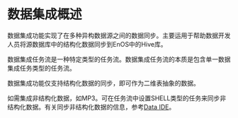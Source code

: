 # 数据集成概述

数据集成功能实现了在多种异构数据源之间的数据同步。主要运用于帮助数据开发人员将源数据库中的结构化数据同步到EnOS中的Hive库。

数据集成任务流是一种特定类型的任务流。数据集成任务流的本质是包含单一数据集成任务类型的任务流。

数据集成功能仅支持结构化数据的同步，即可作为二维表抽象的数据。

如需集成非结构化数据，如MP3。可在任务流中设置SHELL类型的任务来同步非结构化数据。有关同步非结构化数据的信息，参考[Data IDE](../data_ide/dataide_overview)。
